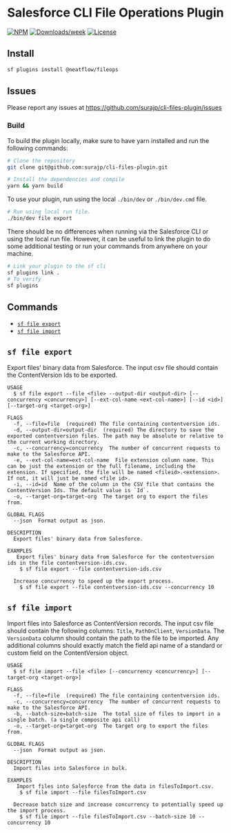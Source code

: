 # Salesforce CLI File Operations Plugin

[![NPM](https://img.shields.io/npm/v/file-export.svg?label=file-export)](https://www.npmjs.com/package/file-export) [![Downloads/week](https://img.shields.io/npm/dw/file-export.svg)](https://npmjs.org/package/file-export) [![License](https://img.shields.io/badge/License-BSD%203--Clause-brightgreen.svg)](https://raw.githubusercontent.com/salesforcecli/file-export/main/LICENSE.txt)

## Install

```bash
sf plugins install @neatflow/fileops
```

## Issues

Please report any issues at https://github.com/surajp/cli-files-plugin/issues

### Build

To build the plugin locally, make sure to have yarn installed and run the following commands:

```bash
# Clone the repository
git clone git@github.com:surajp/cli-files-plugin.git

# Install the dependencies and compile
yarn && yarn build
```

To use your plugin, run using the local `./bin/dev` or `./bin/dev.cmd` file.

```bash
# Run using local run file.
./bin/dev file export
```

There should be no differences when running via the Salesforce CLI or using the local run file. However, it can be useful to link the plugin to do some additional testing or run your commands from anywhere on your machine.

```bash
# Link your plugin to the sf cli
sf plugins link .
# To verify
sf plugins
```

## Commands

<!-- commands -->

- [`sf file export`](#sf-file-export)
- [`sf file import`](#sf-file-import)

## `sf file export`

Export files' binary data from Salesforce. The input csv file should contain the ContentVersion Ids to be exported.

```
USAGE
  $ sf file export --file <file> --output-dir <output-dir> [--concurrency <concurrency>] [--ext-col-name <ext-col-name>] [--id <id>] [--target-org <target-org>]

FLAGS
  -f, --file=file  (required) The file containing contentversion ids.
  -d, --output-dir=output-dir  (required) The directory to save the exported contentversion files. The path may be absolute or relative to the current working directory.
  -c, --concurrency=concurrency  The number of concurrent requests to make to the Salesforce API.
  -e, --ext-col-name=ext-col-name  File extension column name. This can be just the extension or the full filename, including the extension. If specified, the file will be named <fileid>.<extension>. If not, it will just be named <file id>.
  -i, --id=id  Name of the column in the CSV file that contains the ContentVersion Ids. The default value is `Id`.
  -o, --target-org=target-org  The target org to export the files from.

GLOBAL FLAGS
  --json  Format output as json.

DESCRIPTION
  Export files' binary data from Salesforce.

EXAMPLES
   Export files' binary data from Salesforce for the contentversion ids in the file contentversion-ids.csv.
    $ sf file export --file contentversion-ids.csv

  Increase concurrency to speed up the export process.
    $ sf file export --file contentversion-ids.csv --concurrency 10
```

## `sf file import`

Import files into Salesforce as ContentVersion records. The input csv file should contain the following columns: `Title`, `PathOnClient`, `VersionData`. The `VersionData` column should contain the path to the file to be imported. Any additional columns should exactly match the field api name of a standard or custom field on the ContentVersion object.

```
USAGE
  $ sf file import --file <file> [--concurrency <concurrency>] [--target-org <target-org>]

FLAGS
  -f, --file=file  (required) The file containing contentversion ids.
  -c, --concurrency=concurrency  The number of concurrent requests to make to the Salesforce API.
  -b, --batch-size=batch-size  The total size of files to import in a single batch. (a single composite api call)
  -o, --target-org=target-org  The target org to export the files from.

GLOBAL FLAGS
  --json  Format output as json.

DESCRIPTION
  Import files into Salesforce in bulk.

EXAMPLES
   Import files into Salesforce from the data in filesToImport.csv.
    $ sf file import --file filesToImport.csv

  Decrease batch size and increase concurrency to potentially speed up the import process.
    $ sf file import --file filesToImport.csv --batch-size 10 --concurrency 10
```

<!-- commandsstop -->
